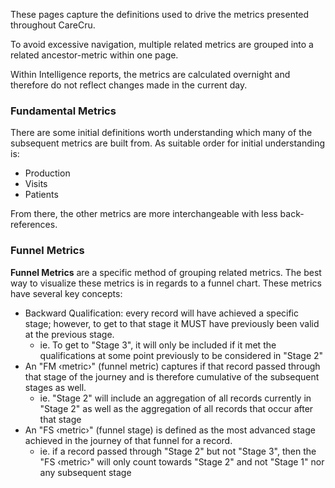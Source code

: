 These pages capture the definitions used to drive the metrics presented throughout CareCru.

To avoid excessive navigation, multiple related metrics are grouped into a related ancestor-metric within one page.

Within Intelligence reports, the metrics are calculated overnight and therefore do not reflect changes made in the current day.

### Fundamental Metrics
There are some initial definitions worth understanding which many of the subsequent metrics are built from. As suitable order for initial understanding is:
* Production
* Visits
* Patients

From there, the other metrics are more interchangeable with less back-references.

### Funnel Metrics
**Funnel Metrics** are a specific method of grouping related metrics. The best way to visualize these metrics is in regards 
to a funnel chart. These metrics have several key concepts:
* Backward Qualification: every record will have achieved a specific stage; however, to get to that stage it MUST have previously been valid at the previous stage.
  * ie. To get to "Stage 3", it will only be included if it met the qualifications at some point previously to be considered in "Stage 2"
* An "FM ‹metric›" (funnel metric) captures if that record passed through that stage of the journey and is therefore cumulative of the subsequent stages as well.
  * ie. "Stage 2" will include an aggregation of all records currently in "Stage 2" as well as the aggregation of all records that occur after that stage
* An "FS ‹metric›" (funnel stage) is defined as the most advanced stage achieved in the journey of that funnel for a record.
  * ie. if a record passed through "Stage 2" but not "Stage 3", then the "FS ‹metric›" will only count towards "Stage 2" and not "Stage 1" nor any subsequent stage
